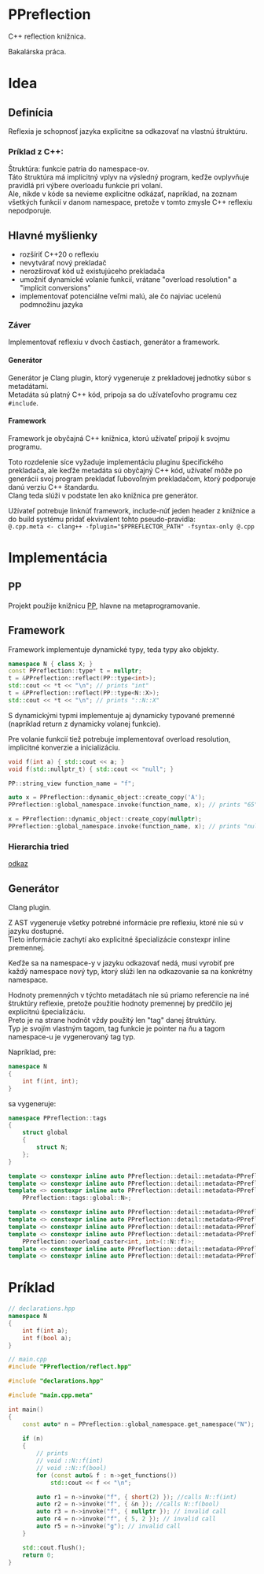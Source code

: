 # PPreflection

C++ reflection knižnica.

Bakalárska práca.

# Idea

## Definícia

Reflexia je schopnosť jazyka explicitne sa odkazovať na vlastnú štruktúru.

### Príklad z C++:

Štruktúra: funkcie patria do namespace-ov.\
Táto štruktúra má implicitný vplyv na výsledný program, keďže ovplyvňuje pravidlá pri výbere overloadu funkcie pri volaní.\
Ale, nikde v kóde sa nevieme explicitne odkázať, napríklad, na zoznam všetkých funkcií v danom namespace, pretože v tomto zmysle C++ reflexiu nepodporuje.

## Hlavné myšlienky

* rozšíriť C++20 o reflexiu
* nevytvárať nový prekladač
* nerozširovať kód už existujúceho prekladača
* umožniť dynamické volanie funkcií, vrátane "overload resolution" a "implicit conversions"
* implementovať potenciálne veľmi malú, ale čo najviac ucelenú podmnožinu jazyka

### Záver

Implementovať reflexiu v dvoch častiach, generátor a framework.

#### Generátor
Generátor je Clang plugin, ktorý vygeneruje z prekladovej jednotky súbor s metadátami.\
Metadáta sú platný C++ kód, pripoja sa do užívateľovho programu cez `#include`.

#### Framework
Framework je obyčajná C++ knižnica, ktorú užívateľ pripojí k svojmu programu.

Toto rozdelenie síce vyžaduje implementáciu pluginu špecifického prekladača,
ale keďže metadáta sú obyčajný C++ kód, užívateľ môže po generácii svoj program prekladať ľubovoľným prekladačom, ktorý podporuje danú verziu C++ štandardu.\
Clang teda slúži v podstate len ako knižnica pre generátor.

Užívateľ potrebuje linknúť framework, include-núť jeden header z knižnice a do build systému pridať ekvivalent tohto pseudo-pravidla:\
`@.cpp.meta <- clang++ -fplugin="$PPREFLECTOR_PATH" -fsyntax-only @.cpp`

# Implementácia

## PP

Projekt použije knižnicu [PP](https://github.com/Petkr/PP), hlavne na metaprogramovanie.

## Framework

Framework implementuje dynamické typy, teda typy ako objekty.

```cpp
namespace N { class X; }
const PPreflection::type* t = nullptr;
t = &PPreflection::reflect(PP::type<int>);
std::cout << *t << "\n"; // prints "int"
t = &PPreflection::reflect(PP::type<N::X>);
std::cout << *t << "\n"; // prints "::N::X"
```

S dynamickými typmi implementuje aj dynamicky typované premenné (napríklad return z dynamicky volanej funkcie).

Pre volanie funkcií tiež potrebuje implementovať overload resolution, implicitné konverzie a inicializáciu.

```cpp
void f(int a) { std::cout << a; }
void f(std::nullptr_t) { std::cout << "null"; }

PP::string_view function_name = "f";

auto x = PPreflection::dynamic_object::create_copy('A');
PPreflection::global_namespace.invoke(function_name, x); // prints "65"

x = PPreflection::dynamic_object::create_copy(nullptr);
PPreflection::global_namespace.invoke(function_name, x); // prints "null"
```

### Hierarchia tried
[odkaz](class_diagram.svg)

## Generátor

Clang plugin.

Z AST vygeneruje všetky potrebné informácie pre reflexiu, ktoré nie sú v jazyku dostupné.\
Tieto informácie zachytí ako explicitné špecializácie constexpr inline premennej.

Keďže sa na namespace-y v jazyku odkazovať nedá, musí vyrobiť pre každý namespace nový typ, ktorý slúži len na odkazovanie sa na konkrétny namespace.

Hodnoty premenných v týchto metadátach nie sú priamo referencie na iné štruktúry reflexie, pretože použitie hodnoty premennej by predčilo jej explicitnú špecializáciu.\
Preto je na strane hodnôt vždy použitý len "tag" danej štruktúry.\
Typ je svojím vlastným tagom, tag funkcie je pointer na ňu a tagom namespace-u je vygenerovaný tag typ.

Napríklad, pre:

```cpp
namespace N
{
	int f(int, int);
}
```

sa vygeneruje:

```cpp
namespace PPreflection::tags
{
	struct global
	{
		struct N;
	};
}

template <> constexpr inline auto PPreflection::detail::metadata<PPreflection::tags::functions<PPreflection::tags::global>> = PP::value_tuple<>;
template <> constexpr inline auto PPreflection::detail::metadata<PPreflection::tags::types<PPreflection::tags::global>> = PP::type_tuple<>;
template <> constexpr inline auto PPreflection::detail::metadata<PPreflection::tags::namespaces<PPreflection::tags::global>> = PP::type_tuple<
	PPreflection::tags::global::N>;

template <> constexpr inline auto PPreflection::detail::metadata<PPreflection::tags::global::N> = PPreflection::detail::basic_namespace<PPreflection::tags::global::N>{};
template <> constexpr inline auto PPreflection::detail::metadata<PPreflection::tags::name<PPreflection::tags::global::N>> = "N"_sv;
template <> constexpr inline auto PPreflection::detail::metadata<PPreflection::tags::parent<PPreflection::tags::global::N>> = PP::type<parent>;
template <> constexpr inline auto PPreflection::detail::metadata<PPreflection::tags::functions<PPreflection::tags::global>> = PP::value_tuple<
	PPreflection::overload_caster<int, int>(::N::f)>;
template <> constexpr inline auto PPreflection::detail::metadata<PPreflection::tags::types<PPreflection::tags::global::N>> = PP::type_tuple<>;
template <> constexpr inline auto PPreflection::detail::metadata<PPreflection::tags::namespaces<PPreflection::tags::global::N>> = PP::type_tuple<>;
```

# Príklad

```cpp
// declarations.hpp
namespace N
{
	int f(int a);
	int f(bool a);
}
```

```cpp
// main.cpp
#include "PPreflection/reflect.hpp"

#include "declarations.hpp"

#include "main.cpp.meta"

int main()
{
	const auto* n = PPreflection::global_namespace.get_namespace("N");
	
	if (n)
	{
		// prints
		// void ::N::f(int)
		// void ::N::f(bool)
		for (const auto& f : n->get_functions())
			std::cout << f << "\n";

		auto r1 = n->invoke("f", { short(2) }); //calls N::f(int)
		auto r2 = n->invoke("f", { &n }); //calls N::f(bool)
		auto r3 = n->invoke("f", { nullptr }); // invalid call
		auto r4 = n->invoke("f", { 5, 2 }); // invalid call
		auto r5 = n->invoke("g"); // invalid call
	}

	std::cout.flush();
	return 0;
}
```

